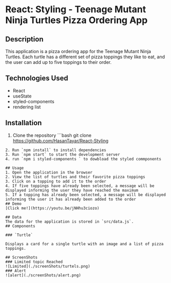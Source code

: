 # React: Styling - Teenage Mutant Ninja Turtles Pizza Ordering App
## Description
This application is a pizza ordering app for the Teenage Mutant Ninja Turtles. Each turtle has a different set of pizza toppings they like to eat, and the user can add up to five toppings to their order.

## Technologies Used
- React
- useState
- styled-components
- rendering list

## Installation
1. Clone the repository ```bash 
git clone https://github.com/HasanTayar/React-Styling
```
2. Run `npm install` to install dependencies
3. Run `npm start` to start the development server
4. run `npm i styled-components ` to dowbload the styled commponents

## Usage
1. Open the application in the browser
2. View the list of turtles and their favorite pizza toppings
3. Click on a topping to add it to the order
4. If five toppings have already been selected, a message will be displayed informing the user they have reached the maximum
5. If a topping has already been selected, a message will be displayed informing the user it has already been added to the order
## Demo
[Click me!](https://youtu.be/jNHhu3ciozo)

## Data
The data for the application is stored in `src/data.js`.
## Components

### `Turtle`

Displays a card for a single turtle with an image and a list of pizza toppings.

## ScreenShots
### Limited topic Reached
![Limited](./screenShots/turtels.png)
### Alert
![alert](./screenShots/alert.png)




